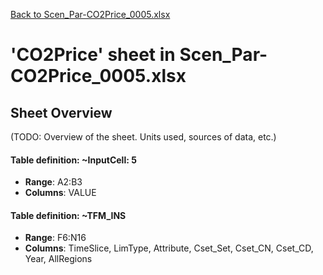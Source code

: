 [Back to Scen_Par-CO2Price_0005.xlsx](README.md)

# 'CO2Price' sheet in Scen_Par-CO2Price_0005.xlsx

## Sheet Overview

(TODO: Overview of the sheet. Units used, sources of data, etc.)

#### Table definition: ~InputCell: 5
- **Range**: A2:B3
- **Columns**: VALUE

#### Table definition: ~TFM_INS
- **Range**: F6:N16
- **Columns**: TimeSlice, LimType, Attribute, Cset_Set, Cset_CN, Cset_CD, Year, AllRegions

